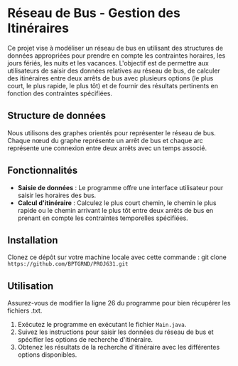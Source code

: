 # Réseau de Bus - Gestion des Itinéraires

Ce projet vise à modéliser un réseau de bus en utilisant des structures de données appropriées pour prendre en compte les contraintes horaires, les jours fériés, les nuits et les vacances. L'objectif est de permettre aux utilisateurs de saisir des données relatives au réseau de bus, de calculer des itinéraires entre deux arrêts de bus avec plusieurs options (le plus court, le plus rapide, le plus tôt) et de fournir des résultats pertinents en fonction des contraintes spécifiées.

## Structure de données

Nous utilisons des graphes orientés pour représenter le réseau de bus. Chaque nœud du graphe représente un arrêt de bus et chaque arc représente une connexion entre deux arrêts avec un temps associé.

## Fonctionnalités

- **Saisie de données** : Le programme offre une interface utilisateur pour saisir les horaires des bus.
- **Calcul d'itinéraire** : Calculez le plus court chemin, le chemin le plus rapide ou le chemin arrivant le plus tôt entre deux arrêts de bus en prenant en compte les contraintes temporelles spécifiées.

## Installation
Clonez ce dépôt sur votre machine locale avec cette commande :
git clone `https://github.com/BPTGRND/PROJ631.git`

## Utilisation

Assurez-vous de modifier la ligne 26 du programme pour bien récupérer les fichiers .txt.

1. Exécutez le programme en exécutant le fichier `Main.java`.
2. Suivez les instructions pour saisir les données du réseau de bus et spécifier les options de recherche d'itinéraire.
3. Obtenez les résultats de la recherche d'itinéraire avec les différentes options disponibles.

